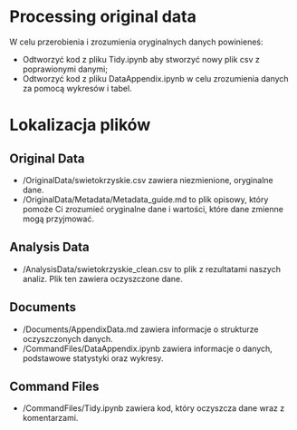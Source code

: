 # Processing original data

W celu przerobienia i zrozumienia oryginalnych danych powinieneś:
- Odtworzyć kod z pliku Tidy.ipynb aby stworzyć nowy plik csv z poprawionymi danymi;
- Odtworzyć kod z pliku DataAppendix.ipynb w celu zrozumienia danych za pomocą wykresów i tabel.

# Lokalizacja plików

## Original Data
- /OriginalData/swietokrzyskie.csv zawiera niezmienione, oryginalne dane.
- /OriginalData/Metadata/Metadata_guide.md to plik opisowy, który pomoże Ci zrozumieć oryginalne dane i wartości, które dane zmienne mogą przyjmować.

## Analysis Data
- /AnalysisData/swietokrzyskie_clean.csv to plik z rezultatami naszych analiz. Plik ten zawiera oczyszczone dane. 

## Documents
- /Documents/AppendixData.md zawiera informacje o strukturze oczyszczonych danych.
- /CommandFiles/DataAppendix.ipynb zawiera informacje o danych, podstawowe statystyki oraz wykresy.

## Command Files
- /CommandFiles/Tidy.ipynb zawiera kod, który oczyszcza dane wraz z komentarzami.